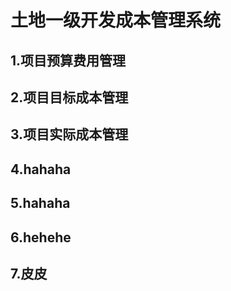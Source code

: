 # 土地一级开发成本管理系统 #
## 1.项目预算费用管理 ##
## 2.项目目标成本管理 ##
## 3.项目实际成本管理 ##
## 4.hahaha ##
## 5.hahaha ##
## 6.hehehe ##
## 7.皮皮 ##
